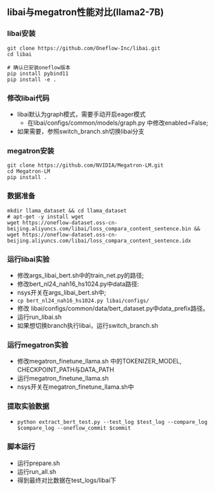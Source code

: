 ## libai与megatron性能对比(llama2-7B)
### libai安装
```shell
git clone https://github.com/Oneflow-Inc/libai.git
cd libai

# 确认已安装oneflow版本
pip install pybind11
pip install -e .
```
### 修改libai代码
* libai默认为graph模式，需要手动开启eager模式
  * 在libai/configs/common/models/graph.py 中修改enabled=False;
* 如果需要，参照switch_branch.sh切换libai分支
### megatron安装
```shell
git clone https://github.com/NVIDIA/Megatron-LM.git
cd Megatron-LM
pip install .
```

### 数据准备
```shell
mkdir llama_dataset && cd llama_dataset
# apt-get -y install wget
wget https://oneflow-dataset.oss-cn-beijing.aliyuncs.com/libai/loss_compara_content_sentence.bin &&
wget https://oneflow-dataset.oss-cn-beijing.aliyuncs.com/libai/loss_compara_content_sentence.idx
```

### 运行libai实验
* 修改args_libai_bert.sh中的train_net.py的路径;
* 修改bert_nl24_nah16_hs1024.py中data路径:
* nsys开关在args_libai_bert.sh中;
* `cp bert_nl24_nah16_hs1024.py libai/configs/`
* 修改 libai/configs/common/data/bert_dataset.py中data_prefix路径。
* 运行run_libai.sh
* 如果想切换branch执行libai，运行switch_branch.sh

### 运行megatron实验
* 修改megatron_finetune_llama.sh 中的TOKENIZER_MODEL, CHECKPOINT_PATH与DATA_PATH
* 运行megatron_finetune_llama.sh
* nsys开关在megatron_finetune_llama.sh中

### 提取实验数据
* `python extract_bert_test.py --test_log $test_log --compare_log $compare_log --oneflow_commit $commit`

### 脚本运行
* 运行prepare.sh
* 运行run_all.sh
* 得到最终对比数据在test_logs/libai下